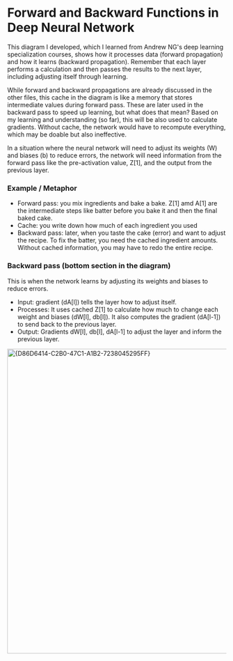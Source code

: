 # Forward and Backward Functions in Deep Neural Network

This diagram I developed, which I learned from Andrew NG's deep learning specialization courses, shows how it processes data (forward propagation) and how it learns (backward propagation). Remember that each layer performs a calculation and then passes the results to the next layer, including adjusting itself through learning. 

While forward and backward propagations are already discussed in the other files, this cache in the diagram is like a memory that stores intermediate values during forward pass. These are later used in the backward pass to speed up learning, but what does that mean? Based on my learning and understanding (so far), this will be also used to calculate gradients. Without cache, the network would have to recompute everything, which may be doable but also ineffective. 

In a situation where the neural network will need to adjust its weights (W) and biases (b) to reduce errors, the network will need information from the forward pass like the pre-activation value, Z[1], and the output from the previous layer. 

### Example / Metaphor 
* Forward pass: you mix ingredients and bake a bake. Z[1] amd A[1] are the intermediate steps like batter before you bake it and then the final baked cake.
* Cache: you write down how much of each ingredient you used
* Backward pass: later, when you taste the cake (error) and want to adjust the recipe. To fix the batter, you need the cached ingredient amounts. Without cached information, you may have to redo the entire recipe.

### Backward pass (bottom section in the diagram)
This is when the network learns by adjusting its weights and biases to reduce errors. 
* Input: gradient (dA[l]) tells the layer how to adjust itself.
* Processes: It uses cached Z[1] to calculate how much to change each weight and biases (dW[l], db[l]). It also computes the gradient (dA[l-1]) to send back to the previous layer.
* Output: Gradients dW[l], db[l], dA[l-1] to adjust the layer and inform the previous layer. 

<img width="700" alt="{D86D6414-C2B0-47C1-A1B2-7238045295FF}" src="https://github.com/user-attachments/assets/c8003888-5189-4cf2-b22e-8e2697df241c" />
